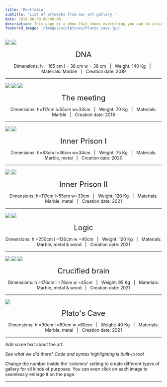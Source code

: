 ```yaml
---
title: 'Portfolio'
subtitle: 'List of artworks from our art gallery.'
date: 2018-06-30 00:00:00
description: This page is a demo that shows everything you can do inside portfolio and blog posts.
featured_image: '/images/sculptures/Platos_cave.jpg'
---
```


<div class="gallery" data-columns="1">
	<img src="/images/sculptures/DNA (2).jpg">
	<img src="/images/sculptures/dna.jpg">
</div>
<p><center><font size="+2">DNA</font></center></p>
<p><center>Dimensions:  h = 165 cm     l =   38 cm     w = 38 cm &nbsp; | &nbsp;  Weight: 140 Kg &nbsp;  | &nbsp; Materials: Marble &nbsp; | &nbsp; Creation date: 2019</center></p>

---

<div class="gallery" data-columns="1">
	<img src="/images/sculptures/the_meeting_black_font.jpg">
	<img src="/images/sculptures/the meeting.jpg">
	<img src="/images/sculptures/the meeting (2).jpg">
</div>
<p><center><font size="+2">The meeting</font></center></p>
<p><center>Dimensions: h=117cm    l=55cm   w=33cm &nbsp; | &nbsp;  Weight: 70 Kg &nbsp;  | &nbsp; Materials: Marble &nbsp; | &nbsp; Creation date:  2018</center></p>

---

<div class="gallery" data-columns="1">
	<img src="/images/sculptures/inner prison  I.jpg">
	<img src="/images/sculptures/inner prison  I (2).jpg">
</div>
<p><center><font size="+2">Inner Prison I</font></center></p>
<p><center>Dimensions: h=83cm     l=36cm    w=34cm &nbsp; | &nbsp;  Weight: 75 Kg &nbsp;  | &nbsp; Materials: Marble, metal  &nbsp; | &nbsp; Creation date: 2020</center></p>

---

<div class="gallery" data-columns="1">
	<img src="/images/sculptures/inner-prison-II1_grey.jpg">
	<img src="/images/sculptures/inner-prison-II2_black.jpg">
</div>
<p><center><font size="+2">Inner Prison II</font></center></p>
<p><center>Dimensions: h=117cm    l=55cm   w=33cm &nbsp; | &nbsp;  Weight: 120 Kg &nbsp;  | &nbsp; Materials: Marble, metal &nbsp; | &nbsp; Creation date:  2021</center></p>

---

<div class="gallery" data-columns="1">
	<img src="/images/sculptures/logic.jpg">
	<img src="/images/sculptures/logic1_white.jpg">
</div>
<p><center><font size="+2">Logic</font></center></p>
<p><center>Dimensions:   h =250cm     l =130cm       w =40cm &nbsp; | &nbsp;  Weight: 120 Kg &nbsp;  | &nbsp; Materials: Marble, metal & wood &nbsp; | &nbsp; Creation date: 2021</center></p>

---

<div class="gallery" data-columns="1">
	<img src="/images/sculptures/Brain 1.jpg">
	<img src="/images/sculptures/Brain 2.jpg">
	<img src="/images/sculptures/Brain 3.jpg">
</div>
<p><center><font size="+2">Crucified brain</font></center></p>
<p><center>Dimensions:    h =176cm      l =78cm       w =45cm &nbsp; | &nbsp;  Weight: 95 Kg &nbsp;  | &nbsp; Materials: Marble, metal & wood &nbsp; | &nbsp; Creation date: 2021</center></p>

---

<div class="gallery" data-columns="1">
	<img src="/images/sculptures/Platos_cave.jpg">
</div>
<p><center><font size="+2">Plato's Cave</font></center></p>
<p><center>Dimensions:    h =90cm     l =80cm       w =80cm &nbsp; | &nbsp;  Weight: 40 Kg &nbsp;  | &nbsp; Materials: Marble, metal &nbsp; | &nbsp; Creation date: 2021</center></p>

---

Add some text about the art.

*See what we did there? Code and syntax highlighting is built-in too!*

Change the number inside the 'columns' setting to create different types of gallery for all kinds of purposes. You can even click on each image to seamlessly enlarge it on the page.

---

<!-- ### What about videos?

Section to upload potential videos 

<iframe src="https://player.vimeo.com/video/148003889" width="640" height="360" frameborder="0" allowfullscreen></iframe>

------ -->